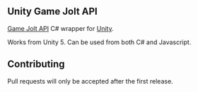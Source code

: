 ## Unity Game Jolt API
[Game Jolt API](http://gamejolt.com/api/doc/game/) C# wrapper for [Unity](http://unity3d.com/).

Works from Unity 5. Can be used from both C# and Javascript.

## Contributing

Pull requests will only be accepted after the first release.
